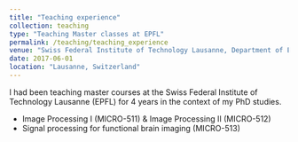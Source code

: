 ```yaml
---
title: "Teaching experience"
collection: teaching
type: "Teaching Master classes at EPFL"
permalink: /teaching/teaching_experience
venue: "Swiss Federal Institute of Technology Lausanne, Department of Electrical Engineering"
date: 2017-06-01
location: "Lausanne, Switzerland"
---
```




I had been teaching master courses at the Swiss Federal Institute of Technology Lausanne (EPFL) for 4 years in the context of my PhD studies.

- Image Processing I (MICRO-511) & Image Processing II (MICRO-512)
- Signal processing for functional brain imaging (MICRO-513)